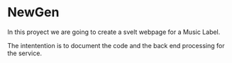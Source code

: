 # NewGen
In this proyect we are going to create a svelt webpage for a Music Label.

The intentention is to document the code and the back end processing for the service.
